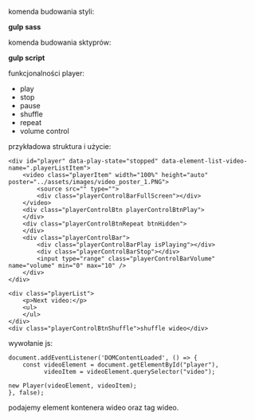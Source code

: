 komenda budowania styli:

**gulp sass**

komenda budowania sktyprów:

**gulp script**

funkcjonalności player:

- play
- stop
- pause
- shuffle
- repeat
- volume control

przykładowa struktura i użycie:

    <div id="player" data-play-state="stopped" data-element-list-video-name=".playerListItem">
        <video class="playerItem" width="100%" height="auto" poster="../assets/images/video_poster_1.PNG">
            <source src="" type="">
            <div class="playerControlBarFullScreen"></div>
        </video>
        <div class="playerControlBtn playerControlBtnPlay">
        </div>
        <div class="playerControlBtnRepeat btnHidden">
        </div>
        <div class="playerControlBar">
            <div class="playerControlBarPlay isPlaying"></div>
            <div class="playerControlBarStop"></div>
            <input type="range" class="playerControlBarVolume" name="volume" min="0" max="10" />
        </div>
    </div>

    <div class="playerList">
        <p>Next video:</p>
        <ul>
        </ul>
    </div>
    <div class="playerControlBtnShuffle">shuffle wideo</div>
    
wywołanie js:


    document.addEventListener('DOMContentLoaded', () => {
        const videoElement = document.getElementById("player"),
              videoItem = videoElement.querySelector("video");

    new Player(videoElement, videoItem);
    }, false);    
    
podajemy element kontenera wideo oraz tag wideo.     
    